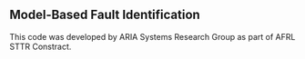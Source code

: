 ## Model-Based Fault Identification ##
This code was developed by ARIA Systems Research Group as part of AFRL STTR Constract.